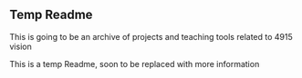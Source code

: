 ## Temp Readme

This is going to be an archive of projects and teaching tools related to 4915 vision

This is a temp Readme, soon to be replaced with more information